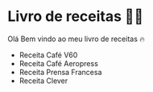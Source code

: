 # Livro de receitas :man_cook:

Olá Bem vindo ao meu livro de receitas :fire:

* Receita Café V60
* Receita Café Aeropress
* Receita Prensa Francesa
* Receita Clever
